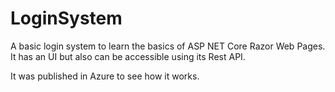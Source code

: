 # LoginSystem
A basic login system to learn the basics of ASP NET Core Razor Web Pages. It has an UI but also can be accessible using its Rest API.

It was published in Azure to see how it works.
